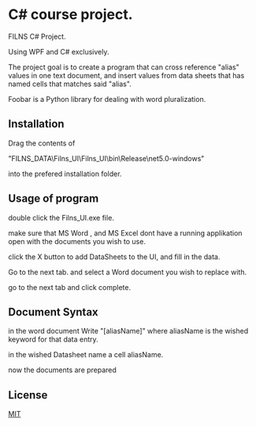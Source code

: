 
# C# course project.
FILNS C# Project.

Using WPF and C# exclusively. 

The project goal is to create a program that can cross reference "alias" values in one text document, and insert values from data sheets that has named cells that matches said "alias".

Foobar is a Python library for dealing with word pluralization.

## Installation

Drag the contents of 

"FILNS_DATA\Filns_UI\Filns_UI\bin\Release\net5.0-windows"

into the prefered installation folder. 


## Usage of program 

double  click the Filns_UI.exe file. 

make sure that MS Word , and MS Excel dont have a running applikation open with the documents you wish to use. 

click the X button to add DataSheets to the UI, and fill in the data. 

Go to the next tab. and select a Word document you wish to replace with.

go to the next tab and click complete. 

## Document Syntax 

in the word document Write "[aliasName]" where aliasName is the wished keyword for that data entry. 

in the wished Datasheet name a cell aliasName.

now the documents are prepared

## License
[MIT](https://choosealicense.com/licenses/mit/)
